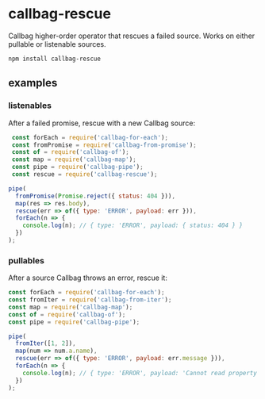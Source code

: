 # callbag-rescue

Callbag higher-order operator that rescues a failed source. Works on either pullable or listenable sources.

`npm install callbag-rescue`

## examples

### listenables

After a failed promise, rescue with a new Callbag source:

```js
 const forEach = require('callbag-for-each');
 const fromPromise = require('callbag-from-promise');
 const of = require('callbag-of');
 const map = require('callbag-map');
 const pipe = require('callbag-pipe');
 const rescue = require('callbag-rescue'); 

pipe(
  fromPromise(Promise.reject({ status: 404 })),
  map(res => res.body),
  rescue(err => of({ type: 'ERROR', payload: err })),
  forEach(n => {
    console.log(n); // { type: 'ERROR', payload: { status: 404 } }
  })
);
```

### pullables

After a source Callbag throws an error, rescue it:

```js
const forEach = require('callbag-for-each');
const fromIter = require('callbag-from-iter');
const map = require('callbag-map');
const of = require('callbag-of');
const pipe = require('callbag-pipe');

pipe(
  fromIter([1, 2]),
  map(num => num.a.name),
  rescue(err => of({ type: 'ERROR', payload: err.message })),
  forEach(n => {
    console.log(n); // { type: 'ERROR', payload: 'Cannot read property "name" of undefined' }
  })
);
```